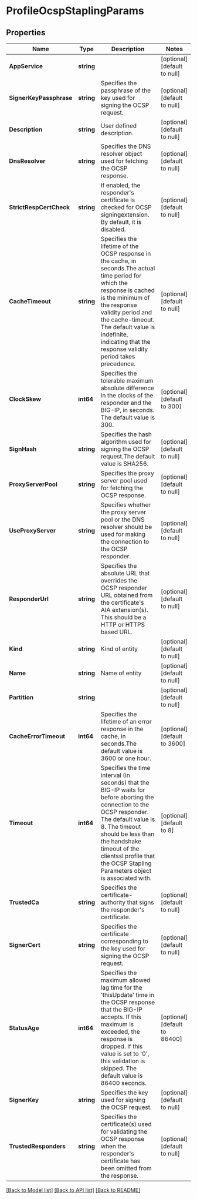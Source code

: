 # ProfileOcspStaplingParams

## Properties
Name | Type | Description | Notes
------------ | ------------- | ------------- | -------------
**AppService** | **string** |  | [optional] [default to null]
**SignerKeyPassphrase** | **string** | Specifies the passphrase of the key used for signing the OCSP request. | [optional] [default to null]
**Description** | **string** | User defined description. | [optional] [default to null]
**DnsResolver** | **string** | Specifies the DNS resolver object used for fetching the OCSP response. | [optional] [default to null]
**StrictRespCertCheck** | **string** | If enabled, the responder&#39;s certificate is checked for OCSP signingextension. By default, it is disabled. | [optional] [default to null]
**CacheTimeout** | **string** | Specifies the lifetime of the OCSP response in the cache, in seconds.The actual time period for which the response is cached is the minimum of the response validity period and the cache-timeout. The default value is indefinite, indicating that the response validity period takes precedence. | [optional] [default to null]
**ClockSkew** | **int64** | Specifies the tolerable maximum absolute difference in the clocks of  the responder and the BIG-IP, in seconds. The default value is 300. | [optional] [default to 300]
**SignHash** | **string** | Specifies the hash algorithm used for signing the OCSP request.The default value is SHA256. | [optional] [default to null]
**ProxyServerPool** | **string** | Specifies the proxy server pool used for fetching the OCSP response. | [optional] [default to null]
**UseProxyServer** | **string** | Specifies whether the proxy server pool or the DNS resolver should be used for making the connection to the OCSP responder. | [optional] [default to null]
**ResponderUrl** | **string** | Specifies the absolute URL that overrides the OCSP responder URL obtained from the certificate&#39;s AIA extension(s). This should be a HTTP or HTTPS based URL. | [optional] [default to null]
**Kind** | **string** | Kind of entity | [optional] [default to null]
**Name** | **string** | Name of entity | [optional] [default to null]
**Partition** | **string** |  | [optional] [default to null]
**CacheErrorTimeout** | **int64** | Specifies the lifetime of an error response in the cache, in seconds.The default value is 3600 or one hour. | [optional] [default to 3600]
**Timeout** | **int64** | Specifies the time interval (in seconds) that the BIG-IP waits for before aborting the connection to the OCSP responder. The default value is 8. The timeout should be less than the handshake timeout of the clientssl profile that the OCSP Stapling Parameters object is associated with. | [optional] [default to 8]
**TrustedCa** | **string** | Specifies the certificate-authority that signs the responder&#39;s certificate. | [optional] [default to null]
**SignerCert** | **string** | Specifies the certificate corresponding to the key used for signing the OCSP request. | [optional] [default to null]
**StatusAge** | **int64** | Specifies the maximum allowed lag time for the &#39;thisUpdate&#39; time in the OCSP response that the BIG-IP accepts. If this maximum is exceeded, the response is dropped. If this value is set to &#39;0&#39;, this validation is skipped. The default value is 86400 seconds. | [optional] [default to 86400]
**SignerKey** | **string** | Specifies the key used for signing the OCSP request. | [optional] [default to null]
**TrustedResponders** | **string** | Specifies the certificate(s) used for validating the OCSP response when the responder&#39;s certificate has been omitted from the response. | [optional] [default to null]

[[Back to Model list]](../README.md#documentation-for-models) [[Back to API list]](../README.md#documentation-for-api-endpoints) [[Back to README]](../README.md)


